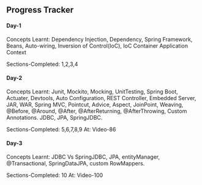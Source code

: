 ## Progress Tracker 

#### Day-1
Concepts Learnt: Dependency Injection, Dependency, Spring Framework, Beans, Auto-wiring, Inversion of Control(IoC), IoC Container
Application Context

Sections-Completed: 1,2,3,4

#### Day-2
Concepts Learnt: Junit, Mockito, Mocking, UnitTesting, Spring Boot, Actuater, Devtools, Auto Configuration, REST Controller, Embedded Server, JAR, WAR, Spring MVC, Pointcut, Advice, Aspect, JoinPoint, Weaving, @Before, @Around, @After, @AfterReturning, @AfterThrowing, Custom Annotations. JDBC, JPA, SpringJDBC.

Sections-Completed: 5,6,7,8,9
At: Video-86

#### Day-3
Concepts Learnt: JDBC Vs SpringJDBC, JPA, entityManager, @Transactional, SpringDataJPA, custom RowMappers.

Sections-Completed: 10
At: Video-100